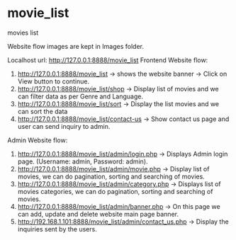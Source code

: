 # movie_list
movies list

Website flow images are kept in Images folder.

Localhost url: http://127.0.0.1:8888/movie_list
Frontend Website flow:
1. http://127.0.0.1:8888/movie_list -> shows the website banner -> Click on View button to continue.
2. http://127.0.0.1:8888/movie_list/shop -> Display list of movies and we can filter data as per Genre and Language.
3. http://127.0.0.1:8888/movie_list/sort -> Display the list movies and we can sort the data
4. http://127.0.0.1:8888/movie_list/contact-us -> Show contact us page and user can send inquiry to admin.

Admin Website flow:
1. http://127.0.0.1:8888/movie_list/admin/login.php -> Displays Admin login page. (Username: admin, Password: admin).
2. http://127.0.0.1:8888/movie_list/admin/movie.php -> Display list of movies, we can do pagination, sorting and searching of movies.
3. http://127.0.0.1:8888/movie_list/admin/category.php -> Displays list of movies categories, we can do pagination, sorting and searching of movies.
4. http://127.0.0.1:8888/movie_list/admin/banner.php -> On this page we can add, update and delete website main page banner.
5. http://192.168.1.101:8888/movie_list/admin/contact_us.php -> Display the inquiries sent by the users.
